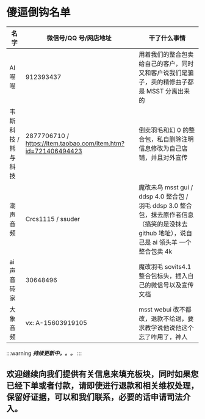 # 傻逼倒钩名单

| 名字                | 微信号/QQ 号/网店地址                                         | 干了什么事情                                                                                                                                 |
| ------------------- | ------------------------------------------------------------- | -------------------------------------------------------------------------------------------------------------------------------------------- |
| AI 喵喵             | 912393437                                                     | 用着我们的整合包卖给自己的客户，同时又和客户说我们是骗子，卖的精修曲子都是 MSST 分离出来的                                                   |
| 韦斯科技 / 熊与科技 | 2877706710 / https://item.taobao.com/item.htm?id=721406494423 | 倒卖羽毛和幻 0 的整合包，私自删除注明信息修改为自己店铺，并且对外宣传                                                                        |
| 潮声音频            | Crcs1115 / ssuder                                             | 魔改未鸟 msst gui / ddsp 4.0 整合包 / 羽毛 ddsp 3.0 整合包，抹去原作者信息（搞笑的是没抹去 github 地址），说自己是 ai 领头羊 一个整合包卖 4k |
| ai 声音砖家         | 30648496                                                      | 魔改羽毛 sovits4.1 整合包标头，插入自己的微信号以及宣传文档                                                                                  |
| 大象音频            | vx: A-15603919105                                             | msst webui 改不都改，退款不给退，要求教学说他说他这个忘了咋用了，神人                                                                        |

:::warning
**_持续更新中。。。_**
:::

## 欢迎继续向我们提供有关信息来填充板块，同时如果您已经下单或者付款，请即使进行退款和相关维权处理，保留好证据，可以和我们联系，必要的话申请司法介入。
